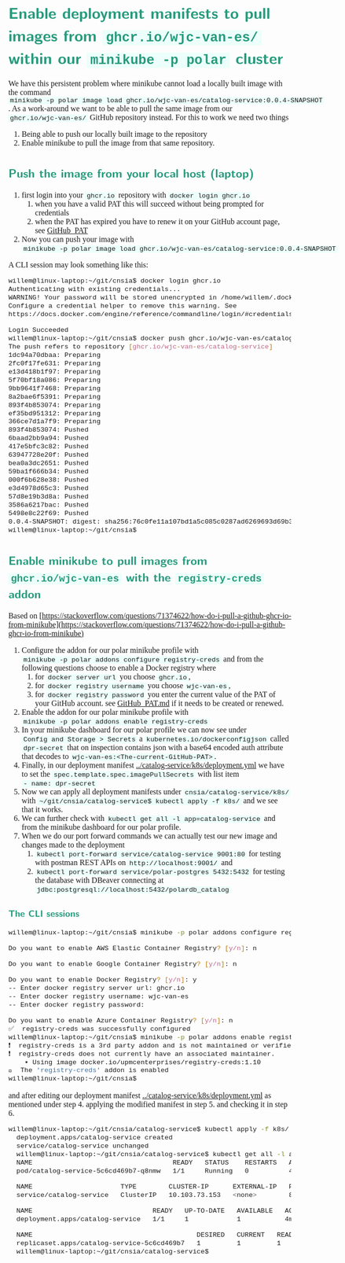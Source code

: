 <style>
body {
  font-family: "Spectral", "Gentium Basic", Cardo, "Linux Libertine o", "Palatino Linotype", Cambria, serif;
  font-size: 100% !important;
  padding-right: 12%;
}
code {
	padding: 0 .25em;
	
	white-space: pre;
	font-family: "Tlwg mono", Consolas, "Liberation Mono", Menlo, Courier, monospace;
	
	background-color: #ECFFFA;
	//border: 1px solid #ccc;
	//border-radius: 3px;
}

kbd {
	display: inline-block;
	padding: 3px 5px;
	font-family: "Tlwg mono", Consolas, "Liberation Mono", Menlo, Courier, monospace;
	line-height: 10px;
	color: #555;
	vertical-align: middle;
	background-color: #ECFFFA;
	border: solid 1px #ccc;
	border-bottom-color: #bbb;
	border-radius: 3px;
	box-shadow: inset 0 -1px 0 #bbb;
}

h1,h2,h3,h4,h5 {
  color: #269B7D; 
  font-family: "fira sans", "Latin Modern Sans", Calibri, "Trebuchet MS", sans-serif;
}

img {
  width: auto; 
  height: 80%;
  max-height: 100%; 
}
</style>

# Enable deployment manifests to pull images from `ghcr.io/wjc-van-es/` within our `minikube -p polar` cluster
We have this persistent problem where minikube cannot load a locally built image with the command
`minikube -p polar image load ghcr.io/wjc-van-es/catalog-service:0.0.4-SNAPSHOT`. As a work-around we want to be able
to pull the same image from our `ghcr.io/wjc-van-es/` GitHub repository instead.
For this to work we need two things
1. Being able to push our locally built image to the repository
2. Enable minikube to pull the image from that same repository.

## Push the image from your local host (laptop)
1. first login into your `ghcr.io` repository with `docker login ghcr.io`
   1. when you have a valid PAT this will succeed without being prompted for credentials
   2. when the PAT has expired you have to renew it on your GitHub account page, see [GitHub_PAT](GitHub_PAT.md)
2. Now you can push your image with
   `minikube -p polar image load ghcr.io/wjc-van-es/catalog-service:0.0.4-SNAPSHOT`

A CLI session may look something like this:
```bash
willem@linux-laptop:~/git/cnsia$ docker login ghcr.io
Authenticating with existing credentials...
WARNING! Your password will be stored unencrypted in /home/willem/.docker/config.json.
Configure a credential helper to remove this warning. See
https://docs.docker.com/engine/reference/commandline/login/#credentials-store

Login Succeeded
willem@linux-laptop:~/git/cnsia$ docker push ghcr.io/wjc-van-es/catalog-service:0.0.4-SNAPSHOT
The push refers to repository [ghcr.io/wjc-van-es/catalog-service]
1dc94a70dbaa: Preparing 
2fc0f17fe631: Preparing 
e13d418b1f97: Preparing 
5f70bf18a086: Preparing 
9bb9641f7468: Preparing 
8a2bae6f5391: Preparing 
893f4b853074: Preparing 
ef35bd951312: Preparing 
366ce7d1a7f9: Preparing 
893f4b853074: Pushed 
6baad2bb9a94: Pushed 
417e5bfc3c82: Pushed 
63947728e20f: Pushed 
bea0a3dc2651: Pushed 
59ba1f666b34: Pushed 
000f6b628e38: Pushed 
e3d4978d65c3: Pushed 
57d8e19b3d8a: Pushed 
3586a6217bac: Pushed 
5498e8c22f69: Pushed 
0.0.4-SNAPSHOT: digest: sha256:76c0fe11a107bd1a5c085c0287ad6269693d69b35e100cb8f0b4945813bb7f0e size: 4706
willem@linux-laptop:~/git/cnsia$
```

## Enable minikube to pull images from `ghcr.io/wjc-van-es` with the `registry-creds` addon
Based on [https://stackoverflow.com/questions/71374622/how-do-i-pull-a-github-ghcr-io-from-minikube](https://stackoverflow.com/questions/71374622/how-do-i-pull-a-github-ghcr-io-from-minikube)
1. Configure the addon for our polar minikube profile with `minikube -p polar addons configure registry-creds` and
   from the following questions choose to enable a Docker registry where 
   1. for `docker server url` you choose `ghcr.io`,
   2. for `docker registry username` you choose `wjc-van-es`,
   3. for `docker registry password` you enter the current value of the PAT of your GitHub account.
      see [GitHub_PAT.md](GitHub_PAT.md) if it needs to be created or renewed.
2. Enable the addon for our polar minikube profile with `minikube -p polar addons enable registry-creds`
3. In your minikube dashboard for our polar profile we can now see under `Config and Storage > Secrets` a 
   `kubernetes.io/dockerconfigjson` called `dpr-secret` that on inspection contains json with a base64 encoded 
   auth attribute that decodes to `wjc-van-es:<The-current-GitHub-PAT>`.
4. Finally, in our deployment manifest [../catalog-service/k8s/deployment.yml](../catalog-service/k8s/deployment.yml) 
   we have to set the `spec.template.spec.imagePullSecrets` with list item `- name: dpr-secret`
5. Now we can apply all deployment manifests under `cnsia/catalog-service/k8s/` with
   `~/git/cnsia/catalog-service$ kubectl apply -f k8s/` and we see that it works.
6. We can further check with `kubectl get all -l app=catalog-service` and from the minikube dashboard for our polar 
   profile.
7. When we do our port forward commands we can actually test our new image and changes made to the deployment
   1. `kubectl port-forward service/catalog-service 9001:80` for testing with postman REST APIs on 
   `http://localhost:9001/` and
   2. `kubectl port-forward service/polar-postgres 5432:5432` for testing the database with DBeaver connecting at
      `jdbc:postgresql://localhost:5432/polardb_catalog`

### The CLI sessions
```bash
willem@linux-laptop:~/git/cnsia$ minikube -p polar addons configure registry-creds

Do you want to enable AWS Elastic Container Registry? [y/n]: n

Do you want to enable Google Container Registry? [y/n]: n

Do you want to enable Docker Registry? [y/n]: y
-- Enter docker registry server url: ghcr.io
-- Enter docker registry username: wjc-van-es
-- Enter docker registry password: 

Do you want to enable Azure Container Registry? [y/n]: n
✅  registry-creds was successfully configured
willem@linux-laptop:~/git/cnsia$ minikube -p polar addons enable registry-creds
❗  registry-creds is a 3rd party addon and is not maintained or verified by minikube maintainers, enable at your own risk.
❗  registry-creds does not currently have an associated maintainer.
    ▪ Using image docker.io/upmcenterprises/registry-creds:1.10
🌟  The 'registry-creds' addon is enabled
willem@linux-laptop:~/git/cnsia$
```
and after editing our deployment manifest [../catalog-service/k8s/deployment.yml](../catalog-service/k8s/deployment.yml)
as mentioned under step 4. applying the modified manifest in step 5. and checking it in step 6.
```bash
willem@linux-laptop:~/git/cnsia/catalog-service$ kubectl apply -f k8s/
  deployment.apps/catalog-service created
  service/catalog-service unchanged
  willem@linux-laptop:~/git/cnsia/catalog-service$ kubectl get all -l app=catalog-service
  NAME                                   READY   STATUS    RESTARTS   AGE
  pod/catalog-service-5c6cd469b7-q8nmw   1/1     Running   0          4m6s

  NAME                      TYPE        CLUSTER-IP      EXTERNAL-IP   PORT(S)   AGE
  service/catalog-service   ClusterIP   10.103.73.153   <none>        80/TCP    31m

  NAME                              READY   UP-TO-DATE   AVAILABLE   AGE
  deployment.apps/catalog-service   1/1     1            1           4m6s

  NAME                                         DESIRED   CURRENT   READY   AGE
  replicaset.apps/catalog-service-5c6cd469b7   1         1         1       4m6s
  willem@linux-laptop:~/git/cnsia/catalog-service$
```